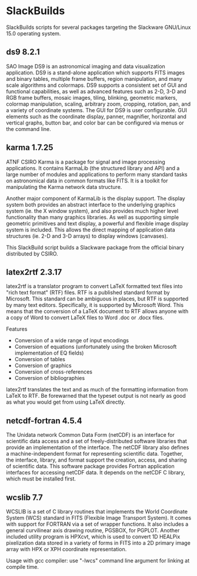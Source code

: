 # SlackBuilds

SlackBuilds scripts for several packages targeting the Slackware GNU/Linux 15.0
operating system.


## ds9 8.2.1

SAO Image DS9 is an astronomical imaging and data visualization application. DS9 is a stand-alone application which supports FITS images and binary tables, multiple frame buffers, region manipulation, and many scale algorithms and colormaps.  DS9 supports a consistent set of GUI and functional capabilities, as well as advanced features such as 2-D, 3-D and RGB frame buffers, mosaic images, tiling, blinking, geometric markers, colormap manipulation, scaling, arbitrary zoom, cropping, rotation, pan, and a variety of coordinate systems. The GUI for DS9 is user configurable. GUI elements such as the coordinate display, panner, magnifier, horizontal and vertical graphs, button bar, and color bar can be configured via menus or the command line.


## karma 1.7.25

ATNF CSIRO Karma is a package for signal and image processing applications. It contains KarmaLib (the structured library and API) and a large number of modules and applications to perform many standard tasks on astronomical data in common formats like FITS. It is a toolkit for manipulating the Karma network data structure.

Another major component of KarmaLib is the display support. The display system both provides an abstract interface to the underlying graphics
system (ie. the X window system), and also provides much higher level functionality than many graphics libraries. As well as supporting simple
geometric primitives and text display, a powerful and flexible image display system is included. This allows the direct mapping of
application data structures (ie. 2-D and 3-D arrays) to display windows (canvases).

This SlackBuild script builds a Slackware package from the official binary distributed by CSIRO.


## latex2rtf 2.3.17

latex2rtf is a translator program to convert LaTeX formatted text files into "rich text format" (RTF) files. RTF is a published standard format by Microsoft. This standard can be ambiguous in places, but RTF is supported by many text editors. Specifically, it is supported by Microsoft Word. This means that the conversion of a LaTeX document to RTF allows anyone with a copy of Word to convert LaTeX files to Word .doc or .docx files.

Features

- Conversion of a wide range of input encodings
- Conversion of equations (unfortunately using the broken Microsoft
  implementation of EQ fields)
- Conversion of tables
- Conversion of graphics
- Conversion of cross-references
- Conversion of bibliographies

latex2rtf translates the text and as much of the formatting information from LaTeX to RTF. Be forewarned that the typeset output is not nearly as good as
what you would get from using LaTeX directly.


## netcdf-fortran 4.5.4

The Unidata network Common Data Form (netCDF) is an interface for scientific data access and a set of freely-distributed software libraries that provide an implementation of the interface. The netCDF library also defines a machine-independent format for representing scientific data. Together, the interface, library, and format support the creation, access, and sharing of scientific data. This software package provides Fortran application interfaces for accessing netCDF data. It depends on the netCDF C library, which must be installed first.


## wcslib 7.7

WCSLIB is a set of C library routines that implements the World Coordinate System (WCS) standard in FITS (Flexible Image Transport System). It comes with support for FORTRAN via a set of wrapper functions. It also includes a general curvilinear axis drawing routine, PGSBOX, for PGPLOT. Another included utility program is HPXcvt, which is used to convert 1D HEALPix pixelization data stored in a variety of forms in FITS into a 2D primary image array with HPX or XPH coordinate representation.

Usage with gcc compiler: use "-lwcs" command line argument for linking at compile time.


